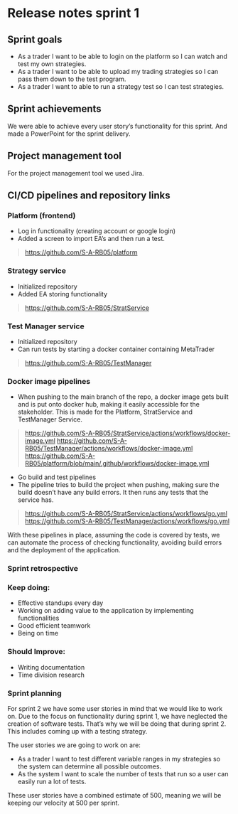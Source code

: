 # Release notes sprint 1

## Sprint goals 

- As a trader I want to be able to login on the platform so I can watch and test my own strategies. 
- As a trader I want to be able to upload my trading strategies so I can pass them down to the test program. 
- As a trader I want to able to run a strategy test so I can test strategies. 

## Sprint achievements 

We were able to achieve every user story’s functionality for this sprint. And made a PowerPoint for the sprint delivery.  

## Project management tool 

For the project management tool we used Jira.  

## CI/CD pipelines and repository links 

### Platform (frontend) 

- Log in functionality (creating account or google login) 
- Added a screen to import EA’s and then run a test. 

> https://github.com/S-A-RB05/platform 

### Strategy service 

- Initialized repository 
- Added EA storing functionality  

> https://github.com/S-A-RB05/StratService 

### Test Manager service 

- Initialized repository 
- Can run tests by starting a docker container containing MetaTrader 

> https://github.com/S-A-RB05/TestManager 

### Docker image pipelines 

- When pushing to the main branch of the repo, a docker image gets built and is put onto docker hub, making it easily accessible for the stakeholder.  This is made for the Platform, StratService and TestManager Service.  

> https://github.com/S-A-RB05/StratService/actions/workflows/docker-image.yml 
> https://github.com/S-A-RB05/TestManager/actions/workflows/docker-image.yml 
> https://github.com/S-A-RB05/platform/blob/main/.github/workflows/docker-image.yml 

- Go build and test pipelines 
- The pipeline tries to build the project when pushing, making sure the build doesn’t have any build errors. It then runs any tests that the service has. 

> https://github.com/S-A-RB05/StratService/actions/workflows/go.yml 
> https://github.com/S-A-RB05/TestManager/actions/workflows/go.yml 

With these pipelines in place, assuming the code is covered by tests, we can automate the process of checking functionality, avoiding build errors and the deployment of the application.  


### Sprint retrospective 

### Keep doing: 

- Effective standups every day 
- Working on adding value to the application by implementing functionalities 
- Good efficient teamwork 
- Being on time 

### Should Improve: 

- Writing documentation 
- Time division research 


### Sprint planning 

For sprint 2 we have some user stories in mind that we would like to work on. Due to the focus on functionality during sprint 1, we have neglected the creation of software tests. That’s why we will be doing that during sprint 2. This includes coming up with a testing strategy. 

The user stories we are going to work on are: 

- As a trader I want to test different variable ranges in my strategies so the system can determine all possible outcomes. 
- As the system I want to scale the number of tests that run so a user can easily run a lot of tests. 

These user stories have a combined estimate of 500, meaning we will be keeping our velocity at 500 per sprint.

 
